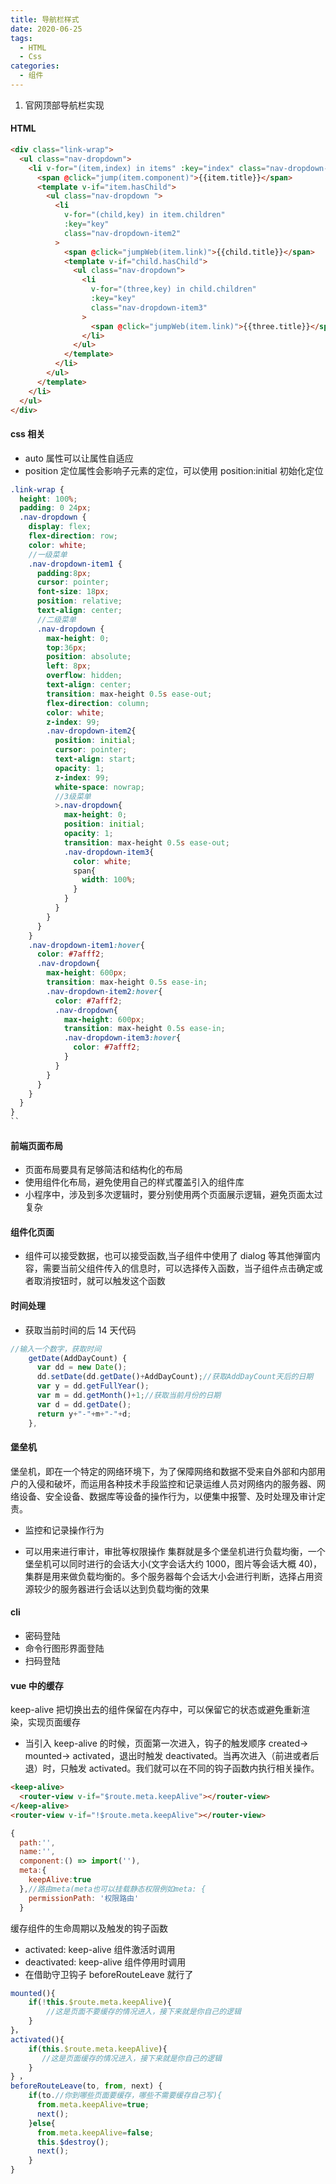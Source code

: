 ```yaml
---
title: 导航栏样式
date: 2020-06-25
tags:
  - HTML
  - Css
categories:
  - 组件
---
```


1. 官网顶部导航栏实现

#### HTML

```html
<div class="link-wrap">
  <ul class="nav-dropdown">
    <li v-for="(item,index) in items" :key="index" class="nav-dropdown-item1">
      <span @click="jump(item.component)">{{item.title}}</span>
      <template v-if="item.hasChild">
        <ul class="nav-dropdown ">
          <li
            v-for="(child,key) in item.children"
            :key="key"
            class="nav-dropdown-item2"
          >
            <span @click="jumpWeb(item.link)">{{child.title}}</span>
            <template v-if="child.hasChild">
              <ul class="nav-dropdown">
                <li
                  v-for="(three,key) in child.children"
                  :key="key"
                  class="nav-dropdown-item3"
                >
                  <span @click="jumpWeb(item.link)">{{three.title}}</span>
                </li>
              </ul>
            </template>
          </li>
        </ul>
      </template>
    </li>
  </ul>
</div>
```

#### css 相关

- auto 属性可以让属性自适应
- position 定位属性会影响子元素的定位，可以使用 position:initial 初始化定位

```scss
.link-wrap {
  height: 100%;
  padding: 0 24px;
  .nav-dropdown {
    display: flex;
    flex-direction: row;
    color: white;
    //一级菜单
    .nav-dropdown-item1 {
      padding:8px;
      cursor: pointer;
      font-size: 18px;
      position: relative;
      text-align: center;
      //二级菜单
      .nav-dropdown {
        max-height: 0;
        top:36px;
        position: absolute;
        left: 8px;
        overflow: hidden;
        text-align: center;
        transition: max-height 0.5s ease-out;
        flex-direction: column;
        color: white;
        z-index: 99;
        .nav-dropdown-item2{
          position: initial;
          cursor: pointer;
          text-align: start;
          opacity: 1;
          z-index: 99;
          white-space: nowrap;
          //3级菜单
          >.nav-dropdown{
            max-height: 0;
            position: initial;
            opacity: 1;
            transition: max-height 0.5s ease-out;
            .nav-dropdown-item3{
              color: white;
              span{
                width: 100%;
              }
            }
          }
        }
      }
    }
    .nav-dropdown-item1:hover{
      color: #7afff2;
      .nav-dropdown{
        max-height: 600px;
        transition: max-height 0.5s ease-in;
        .nav-dropdown-item2:hover{
          color: #7afff2;
          .nav-dropdown{
            max-height: 600px;
            transition: max-height 0.5s ease-in;
            .nav-dropdown-item3:hover{
              color: #7afff2;
            }
          }
        }
      }
    }
  }
}
``
```

#### 前端页面布局

- 页面布局要具有足够简洁和结构化的布局
- 使用组件化布局，避免使用自己的样式覆盖引入的组件库
- 小程序中，涉及到多次逻辑时，要分别使用两个页面展示逻辑，避免页面太过复杂

#### 组件化页面

- 组件可以接受数据，也可以接受函数,当子组件中使用了 dialog 等其他弹窗内容，需要当前父组件传入的信息时，可以选择传入函数，当子组件点击确定或者取消按钮时，就可以触发这个函数

#### 时间处理

- 获取当前时间的后 14 天代码

```javascript
//输入一个数字，获取时间
    getDate(AddDayCount) {
      var dd = new Date();
      dd.setDate(dd.getDate()+AddDayCount);//获取AddDayCount天后的日期
      var y = dd.getFullYear();
      var m = dd.getMonth()+1;//获取当前月份的日期
      var d = dd.getDate();
      return y+"-"+m+"-"+d;
    },
```

#### 堡垒机

堡垒机，即在一个特定的网络环境下，为了保障网络和数据不受来自外部和内部用户的入侵和破坏，而运用各种技术手段监控和记录运维人员对网络内的服务器、网络设备、安全设备、数据库等设备的操作行为，以便集中报警、及时处理及审计定责。

- 监控和记录操作行为

- 可以用来进行审计，审批等权限操作
  集群就是多个堡垒机进行负载均衡，一个堡垒机可以同时进行的会话大小(文字会话大约 1000，图片等会话大概 40)，集群是用来做负载均衡的。多个服务器每个会话大小会进行判断，选择占用资源较少的服务器进行会话以达到负载均衡的效果

#### cli

- 密码登陆
- 命令行图形界面登陆
- 扫码登陆

#### vue 中的缓存

keep-alive 把切换出去的组件保留在内存中，可以保留它的状态或避免重新渲染，实现页面缓存

- 当引入 keep-alive 的时候，页面第一次进入，钩子的触发顺序 created-> mounted-> activated，退出时触发 deactivated。当再次进入（前进或者后退）时，只触发 activated。我们就可以在不同的钩子函数内执行相关操作。

```html
<keep-alive>
  <router-view v-if="$route.meta.keepAlive"></router-view>
</keep-alive>
<router-view v-if="!$route.meta.keepAlive"></router-view>
```

```javascript
{
  path:'',
  name:'',
  component:() => import(''),
  meta:{
    keepAlive:true
  },//路由meta(meta也可以挂载静态权限例如meta: {
    permissionPath: '权限路由'
  }
```

缓存组件的生命周期以及触发的钩子函数

- activated: keep-alive 组件激活时调用
- deactivated: keep-alive 组件停用时调用
- 在借助守卫钩子 beforeRouteLeave 就行了

```javascript
mounted(){
    if(!this.$route.meta.keepAlive){
        //这是页面不要缓存的情况进入，接下来就是你自己的逻辑
    }
}，
activated(){
    if(this.$route.meta.keepAlive){
       //这是页面缓存的情况进入，接下来就是你自己的逻辑
    }
} ，
beforeRouteLeave(to, from, next) {
    if(to.//你到哪些页面要缓存，哪些不需要缓存自己写){
      from.meta.keepAlive=true;
      next();
    }else{
      from.meta.keepAlive=false;
      this.$destroy();
      next();
    }
}
```
